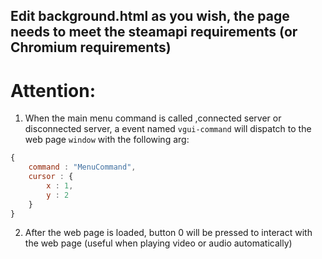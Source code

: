 ## Edit background.html as you wish, the page needs to meet the steamapi requirements (or Chromium requirements)

# Attention:

1. When the main menu command is called ,connected server or disconnected server, a event named `vgui-command` will dispatch to the web page `window` with the following arg:

``` javascript
{
    command : "MenuCommand",
    cursor : {
        x : 1,
        y : 2
    }
}
```

2. After the web page is loaded, button 0 will be pressed to interact with the web page (useful when playing video or audio automatically)